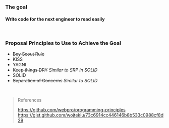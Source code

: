 ### The goal
#### Write code for the next engineer to <b>read easily</b>
<br>

### Proposal Principles to Use to Achieve the Goal​
- ~~Boy Scout Rule​~~ 
- KISS​
- YAGNI​
- ~~Keep things DRY​~~ *Similar to SRP in SOLID*
- SOLID​
- ~~Separation of Concerns~~ *Similar to SOLID*
<br>

> References
>
> https://github.com/webpro/programming-principles
> <br>
> https://gist.github.com/wojteklu/73c6914cc446146b8b533c0988cf8d29
